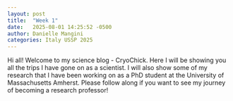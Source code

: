 ```yaml
---
layout: post
title:  "Week 1"
date:   2025-08-01 14:25:52 -0500
author: Danielle Mangini
categories: Italy USSP 2025
---
```


Hi all! Welcome to my science blog - CryoChick. Here I will be showing you all the trips I have gone on as a scientist. I will also show some of my research that I have been working on as a PhD student at the University of Massachusetts Amherst. Please follow along if you want to see my journey of becoming a research professor!
